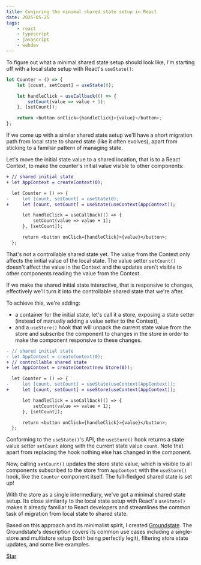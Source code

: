 ```yaml
---
title: Conjuring the minimal shared state setup in React
date: 2025-05-25
tags:
    - react
    - typescript
    - javascript
    - webdev
---
```


To figure out what a minimal shared state setup should look like, I'm starting off with a local state setup with React's `useState()`:

```js
let Counter = () => {
    let [count, setCount] = useState(0);

    let handleClick = useCallback(() => {
        setCount(value => value + 1);
    }, [setCount]);

    return <button onClick={handleClick}>{value}</button>;
};
```

If we come up with a similar shared state setup we'll have a short migration path from local state to shared state (like it often evolves), apart from sticking to a familiar pattern of managing state.

Let's move the initial state value to a shared location, that is to a React Context, to make the counter's initial value visible to other components:

```diff
+ // shared initial state
+ let AppContext = createContext(0);

  let Counter = () => {
-     let [count, setCount] = useState(0);
+     let [count, setCount] = useState(useContext(AppContext));

      let handleClick = useCallback(() => {
          setCount(value => value + 1);
      }, [setCount]);

      return <button onClick={handleClick}>{value}</button>;
  };
```

That's not a controllable shared state yet. The value from the Context only affects the initial value of the local state. The value setter `setCount()` doesn't affect the value in the Context and the updates aren't visible to other components reading the value from the Context.

If we make the shared initial state interactive, that is responsive to changes, effectively we'll turn it into the controllable shared state that we're after.

To achieve this, we're adding:
- a container for the initial state, let's call it a store, exposing a state setter (instead of manually adding a value setter to the Context),
- and a `useStore()` hook that will unpack the current state value from the store and subscribe the component to changes in the store in order to make the component responsive to these changes.

```diff
- // shared initial state
- let AppContext = createContext(0);
+ // controllable shared state
+ let AppContext = createContext(new Store(0));

  let Counter = () => {
-     let [count, setCount] = useState(useContext(AppContext));
+     let [count, setCount] = useStore(useContext(AppContext));

      let handleClick = useCallback(() => {
          setCount(value => value + 1);
      }, [setCount]);

      return <button onClick={handleClick}>{value}</button>;
  };
```

Conforming to the `useState()`'s API, the `useStore()` hook returns a state value setter `setCount` along with the current state value `count`. Note that apart from replacing the hook nothing else has changed in the component.

Now, calling `setCount()` updates the store state value, which is visible to all components subscribed to the store from `AppContext` with the `useStore()` hook, like the `Counter` component itself. The full-fledged shared state is set up!

With the store as a single intermediary, we've got a minimal shared state setup. Its close similarity to the local state setup with React's `useState()` makes it already familiar to React developers and streamlines the common task of migration from local state to shared state.

Based on this approach and its minimalist spirit, I created [Groundstate](https://github.com/axtk/groundstate). The Groundstate's description covers its common use cases including a single-store and multistore setup (both being perfectly legit), filtering store state updates, and some live examples.

<a href="https://github.com/axtk/groundstate" class="star-button" target="_blank">Star</a>
